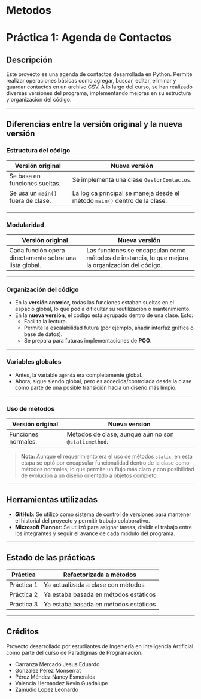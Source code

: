 # Metodos
# Práctica 1: Agenda de Contactos

## Descripción

Este proyecto es una agenda de contactos desarrollada en Python. Permite realizar operaciones básicas como agregar, buscar, editar, eliminar y guardar contactos en un archivo CSV. A lo largo del curso, se han realizado diversas versiones del programa, implementando mejoras en su estructura y organización del código.

---

## Diferencias entre la versión original y la nueva versión

### Estructura del código

| Versión original                  | Nueva versión                        |
|----------------------------------|--------------------------------------|
| Se basa en funciones sueltas.    | Se implementa una clase `GestorContactos`. |
| Se usa un `main()` fuera de clase. | La lógica principal se maneja desde el método `main()` dentro de la clase. |

---

### Modularidad

| Versión original                                  | Nueva versión                                         |
|--------------------------------------------------|-------------------------------------------------------|
| Cada función opera directamente sobre una lista global. | Las funciones se encapsulan como métodos de instancia, lo que mejora la organización del código. |

---

### Organización del código

- En la **versión anterior**, todas las funciones estaban sueltas en el espacio global, lo que podía dificultar su reutilización o mantenimiento.
- En la **nueva versión**, el código está agrupado dentro de una clase. Esto:
  - Facilita la lectura.
  - Permite la escalabilidad futura (por ejemplo, añadir interfaz gráfica o base de datos).
  - Se prepara para futuras implementaciones de **POO**.

---

### Variables globales

- Antes, la variable `agenda` era completamente global.
- Ahora, sigue siendo global, pero es accedida/controlada desde la clase como parte de una posible transición hacia un diseño más limpio.

---

### Uso de métodos

| Versión original | Nueva versión        |
|------------------|----------------------|
| Funciones normales. | Métodos de clase, aunque aún no son `@staticmethod`. |
> **Nota:** Aunque el requerimiento era el uso de métodos `static`, en esta etapa se optó por encapsular funcionalidad dentro de la clase como métodos normales, lo que permite un flujo más claro y con posibilidad de evolución a un diseño orientado a objetos completo.

---

## Herramientas utilizadas

- **GitHub**: Se utilizó como sistema de control de versiones para mantener el historial del proyecto y permitir trabajo colaborativo.
-  **Microsoft Planner**: Se utilizó para asignar tareas, dividir el trabajo entre los integrantes y seguir el avance de cada módulo del programa.

---

## Estado de las prácticas

| Práctica | Refactorizada a métodos |
|----------|--------------------------|
| Práctica 1 |  Ya actualizada a clase con métodos |
| Práctica 2 |  Ya estaba basada en métodos estáticos |
| Práctica 3 |  Ya estaba basada en métodos estáticos |

---

## Créditos

Proyecto desarrollado por estudiantes de Ingeniería en Inteligencia Artificial como parte del curso de Paradigmas de Programación.
- Carranza Mercado Jesus Eduardo
- Gonzalez Pérez Monserrat
- Pérez Méndez Nancy Esmeralda
- Valencia Hernandez Kevin Guadalupe
- Zamudio Lopez Leonardo
